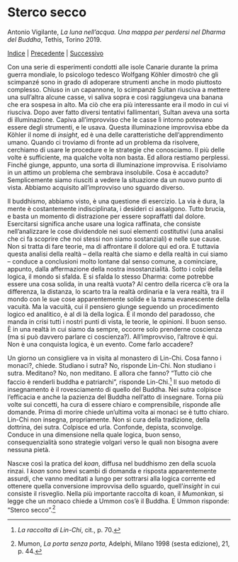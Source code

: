 
# Sterco secco

Antonio Vigilante, _La luna nell’acqua. Una mappa per perdersi nel Dharma del Buddha_, Tethis, Torino 2019.

[Indice](index.md) | [Precedente](l-assenza.md) | [Successivo](una-notte-insonne.md)

Con una serie di esperimenti condotti alle isole Canarie durante la prima guerra mondiale, lo psicologo tedesco Wolfgang Köhler dimostrò che gli scimpanzé sono in grado di adoperare strumenti anche in modo piuttosto complesso. Chiuso in un capannone, lo scimpanzé Sultan riusciva a mettere una sull’altra alcune casse, vi saliva sopra e così raggiungeva una banana che era sospesa in alto. Ma ciò che era più interessante era il modo in cui vi riusciva. Dopo aver fatto diversi tentativi fallimentari, Sultan aveva una sorta di illuminazione. Capiva all’improvviso che le casse lì intorno potevano essere degli strumenti, e le usava. Questa illuminazione improvvisa ebbe da Köhler il nome di _insight_, ed è una delle caratteristiche dell’apprendimento umano. Quando ci troviamo di fronte ad un problema da risolvere, cerchiamo di usare le procedure e le strategie che conosciamo. Il più delle volte è sufficiente, ma qualche volta non basta. Ed allora restiamo perplessi. Finché giunge, appunto, una sorta di illuminazione improvvisa. E risolviamo in un attimo un problema che sembrava insolubile. Cosa è accaduto? Semplicemente siamo riusciti a vedere la situazione da un nuovo punto di vista. Abbiamo acquisito all’improvviso uno sguardo diverso.

Il buddhismo, abbiamo visto, è una questione di esercizio. La via è dura, la mente è costantemente indisciplinata, i desideri ci assalgono. Tutto brucia, e basta un momento di distrazione per essere sopraffatti dal dolore. Esercitarsi significa anche usare una logica raffinata, che consiste nell’analizzare le cose dividendole nei suoi elementi costitutivi (una analisi che ci fa scoprire che noi stessi non siamo sostanziali) e nelle sue cause. Non si tratta di fare teorie, ma di affrontare il dolore qui ed ora. E tuttavia questa analisi della realtà – della realtà che siamo e della realtà in cui siamo – conduce a conclusioni molto lontane dal senso comune, a cominciare, appunto, dalla affermazione della nostra insostanzialità. Sotto i colpi della logica, il mondo si sfalda. E si sfalda lo stesso Dharma: come potrebbe essere una cosa solida, in una realtà vuota? Al centro della ricerca c’è ora la differenza, la distanza, lo scarto tra la realtà ordinaria e la vera realtà, tra il mondo con le sue cose apparentemente solide e la trama evanescente della vacuità. Ma la vacuità, cui il pensiero giunge seguendo un procedimento logico ed analitico, è al di là della logica. È il mondo del paradosso, che manda in crisi tutti i nostri punti di vista, le teorie, le opinioni. Il buon senso. È in una realtà in cui siamo da sempre, occorre solo prenderne coscienza (ma si può davvero parlare ci coscienza?). All’improvviso, l’altrove è qui. Non è una conquista logica, è un evento. Come farlo accadere?

Un giorno un consigliere va in visita al monastero di Lin-Chi. Cosa fanno i monaci?, chiede. Studiano i sutra? No, risponde Lin-Chi. Non studiano i sutra. Meditano? No, non meditano. E allora che fanno? “Tutto ciò che faccio è renderli buddha e patriarchi”, risponde Lin-Chi.[^77] Il suo metodo di insegnamento è il rovesciamento di quello del Buddha. Nei sutra colpisce l’efficacia e anche la pazienza del Buddha nell’atto di insegnare. Torna più volte sui concetti, ha cura di essere chiaro e comprensibile, risponde alle domande. Prima di morire chiede un’ultima volta ai monaci se è tutto chiaro. Lin-Chi non insegna, propriamente. Non si cura della tradizione, della dottrina, dei sutra. Colpisce ed urla. Confonde, depista, sconvolge. Conduce in una dimensione nella quale logica, buon senso, consequenzialità sono strategie volgari verso le quali non bisogna avere nessuna pietà.

Nascxe così la pratica del _koan_, diffusa nel buddhismo zen della scuola rinzai. I _koan_ sono brevi scambi di domanda e risposta apparentemente assurdi, che vanno meditati a lungo per sottrarsi alla logica corrente ed ottenere quella conversione improvvisa dello sguardo, quell’_insight_ in cui consiste il risveglio. Nella più importante raccolta di koan, il _Mumonkan_, si legge che un monaco chiede a Ummon cos’è il Buddha. E Ummon risponde: “Sterco secco”.[^78]

[^77]: *La raccolta di Lin-Chi*, cit., p. 70. 
[^78]: Mumon, *La porta senza porta*, Adelphi, Milano 1998 (sesta edizione), 21, p. 44.